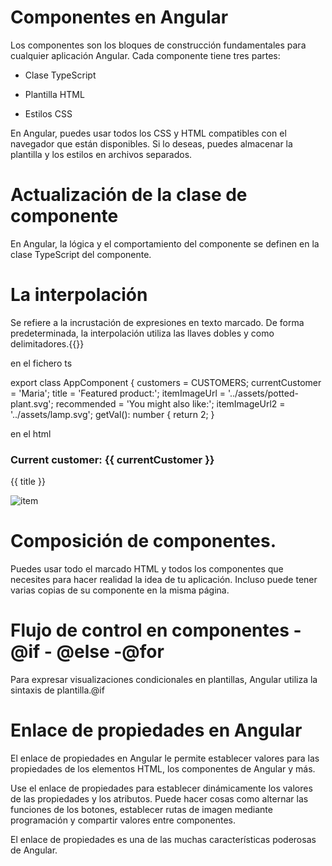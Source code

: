 # Componentes en Angular

Los componentes son los bloques de construcción fundamentales para cualquier aplicación Angular. Cada componente tiene tres partes:

- Clase TypeScript

- Plantilla HTML

- Estilos CSS

En Angular, puedes usar todos los CSS y HTML compatibles con el navegador que están disponibles. Si lo deseas, puedes almacenar la plantilla y los estilos en archivos separados.

# Actualización de la clase de componente

En Angular, la lógica y el comportamiento del componente se definen en la clase TypeScript del componente.

# La interpolación 

Se refiere a la incrustación de expresiones en texto marcado. De forma predeterminada, la interpolación utiliza las llaves dobles y como delimitadores.{{}}

en el fichero ts

export class AppComponent {
  customers = CUSTOMERS;
  currentCustomer = 'Maria';
  title = 'Featured product:';
  itemImageUrl = '../assets/potted-plant.svg';
  recommended = 'You might also like:';
  itemImageUrl2 = '../assets/lamp.svg';
  getVal(): number {
    return 2;
  }

 en el html

 <h3>Current customer: {{ currentCustomer }}</h3>
 <p>{{ title }}</p>
 <div><img alt="item" src="{{ itemImageUrl }}"></div>

 # Composición de componentes.

 Puedes usar todo el marcado HTML y todos los componentes que necesites para hacer realidad la idea de tu aplicación. Incluso puede tener varias copias de su componente en la misma página.

 # Flujo de control en componentes - @if - @else -@for

 Para expresar visualizaciones condicionales en plantillas, Angular utiliza la sintaxis de plantilla.@if

 # Enlace de propiedades en Angular
 El enlace de propiedades en Angular le permite establecer valores para las propiedades de los elementos HTML, los componentes de Angular y más.

 Use el enlace de propiedades para establecer dinámicamente los valores de las propiedades y los atributos. Puede hacer cosas como alternar las funciones de los botones, establecer rutas de imagen mediante programación y compartir valores entre componentes.

 El enlace de propiedades es una de las muchas características poderosas de Angular.












